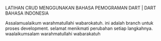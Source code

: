 LATIHAN CRUD MENGGUNAKAN BAHASA PEMOGRAMAN DART | DART BAHASA INDONESIA

Assalamualaikum warahmatullahi wabarokatuh. 
ini adalah branch untuk proses development. selamat menikmati perubahan setiap langkahnya.
waalaikumsalam warahmatullahi wabarakatuh
